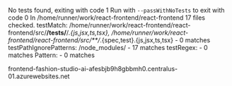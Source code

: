 No tests found, exiting with code 1
Run with `--passWithNoTests` to exit with code 0
In /home/runner/work/react-frontend/react-frontend
  17 files checked.
  testMatch: /home/runner/work/react-frontend/react-frontend/src/**/__tests__/**/*.{js,jsx,ts,tsx}, /home/runner/work/react-frontend/react-frontend/src/**/*.{spec,test}.{js,jsx,ts,tsx} - 0 matches
  testPathIgnorePatterns: /node_modules/ - 17 matches
  testRegex:  - 0 matches
Pattern:  - 0 matches


frontend-fashion-studio-ai-afesbjb9h8gbbmh0.centralus-01.azurewebsites.net
